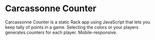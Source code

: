# Carcassonne Counter

Carcassonne Counter is a static Rack app using JavaScript that lets you keep tally of points in a game. Selecting the colors or your players generates counters for each player. Mobile-responsive.